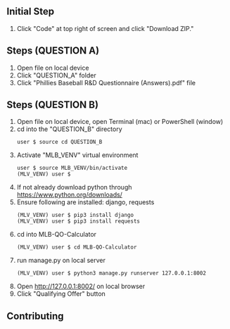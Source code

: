 ## Initial Step
1. Click "Code" at top right of screen and click "Download ZIP."

## Steps (QUESTION A)
1. Open file on local device
2. Click "QUESTION_A" folder
3. Click "Phillies Baseball R&D Questionnaire (Answers).pdf" file

## Steps (QUESTION B)
1. Open file on local device, open Terminal (mac) or PowerShell (window)
2. cd into the "QUESTION_B" directory
    ```terminal
    user $ source cd QUESTION_B
    ```
3. Activate "MLB_VENV" virtual environment
    ```terminal
    user $ source MLB_VENV/bin/activate
    (MLV_VENV) user $ 
    ```
4. If not already download python through https://www.python.org/downloads/
5. Ensure following are installed: django, requests
    ```terminal
    (MLV_VENV) user $ pip3 install django
    (MLV_VENV) user $ pip3 install requests
    ```
6. cd into MLB-QO-Calculator
    ```terminal
    (MLV_VENV) user $ cd MLB-QO-Calculator
    ```
7. run manage.py on local server
    ```terminal
    (MLV_VENV) user $ python3 manage.py runserver 127.0.0.1:8002
    ```
8. Open http://127.0.0.1:8002/ on local browser
9. Click "Qualifying Offer" button


## Contributing
